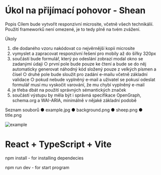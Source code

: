 # Úkol na přijímací pohovor - Shean

Popis
Cílem bude vytvořit responzivní microsite, včetně všech technikálií. Použití frameworků není omezené, je to tedy plně na tvém zvážení.
 
Úkoly
1. dle dodaného vzoru nakódovat co nejvěrnější kopii microsite
2. vymyslet a zapracovat responzivní řešení pro mobily až do šířky 320px
3. součástí bude formulář, který po odeslání zobrazí modal okno se zadanými údaji
○ první pole bude pouze ke čtení a bude se do něj automaticky generovat náhodný kód složený pouze z velkých písmen a čísel
○ druhé pole bude sloužit pro zadání e-mailu včetně základní validace
○ pokud nebude vyplněný e-mail a uživatel se pokusí odeslat formulář musí mu vyskočit varování, že mu chybí vyplněný e-mail
4. je třeba dbát na použití správných sémantických značek
5. součástí výstupu by měla být i správná specifikace OpenGraph, schema.org a WAI-ARIA, minimálně v nějaké základní podobě
 
Seznam souborů
● example.jpg
● background.png
● sheep.png
● title.png

![example](https://github.com/AdamBurysek/shean-gift-card/assets/114564710/12e1883d-138f-4391-9af2-6a5c481a3f36)


# React + TypeScript + Vite

npm install - for installing dependecies

npm run dev - for start program
